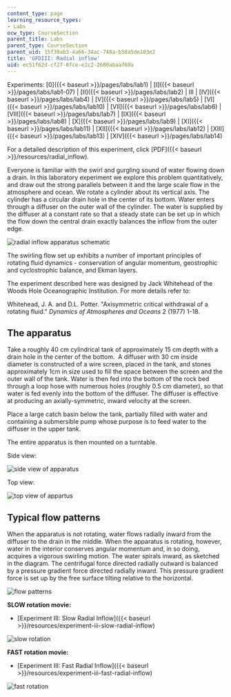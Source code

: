 ```yaml
---
content_type: page
learning_resource_types:
- Labs
ocw_type: CourseSection
parent_title: Labs
parent_type: CourseSection
parent_uid: 15f39ab3-4a66-34ac-748a-b58a5de103e2
title: 'GFDIII: Radial inflow'
uid: ec51f62d-cf27-0fce-e2c2-2680abaaf69a
---
```


Experiments: [0]({{< baseurl >}}/pages/labs/lab1) | [I]({{< baseurl >}}/pages/labs/lab1-07) | [II]({{< baseurl >}}/pages/labs/lab2) | III | [IV]({{< baseurl >}}/pages/labs/lab4) | [V]({{< baseurl >}}/pages/labs/lab5) | [VI]({{< baseurl >}}/pages/labs/lab10) | [VII]({{< baseurl >}}/pages/labs/lab6) | [VIII]({{< baseurl >}}/pages/labs/lab7) | [IX]({{< baseurl >}}/pages/labs/lab8) | [X]({{< baseurl >}}/pages/labs/lab9) | [XI]({{< baseurl >}}/pages/labs/lab11) | [XII]({{< baseurl >}}/pages/labs/lab12) | [XIII]({{< baseurl >}}/pages/labs/lab13) | [XIV]({{< baseurl >}}/pages/labs/lab14)

For a detailed description of this experiment, click [PDF]({{< baseurl >}}/resources/radial_inflow).

Everyone is familiar with the swirl and gurgling sound of water flowing down a drain. In this laboratory experiment we explore this problem quantitatively, and draw out the strong parallels between it and the large scale flow in the atmosphere and ocean. We rotate a cylinder about its vertical axis. The cylinder has a circular drain hole in the center of its bottom. Water enters through a diffuser on the outer wall of the cylinder. The water is supplied by the diffuser at a constant rate so that a steady state can be set up in which the flow down the central drain exactly balances the inflow from the outer edge.

![radial inflow apparatus schematic](/courses/earth-atmospheric-and-planetary-sciences/12-003-atmosphere-ocean-and-climate-dynamics-fall-2008/labs/gfd_ii13.gif)

The swirling flow set up exhibits a number of important principles of rotating fluid dynamics - conservation of angular momentum, geostrophic and cyclostrophic balance, and Ekman layers.

The experiment described here was designed by Jack Whitehead of the Woods Hole Oceanographic Institution. For more details refer to:

Whitehead, J. A. and D.L. Potter. "Axisymmetric critical withdrawal of a rotating fluid." _Dynamics of Atmospheres and Oceans_ 2 (1977) 1-18.

The apparatus
-------------

Take a roughly 40 cm cylindrical tank of approximately 15 cm depth with a drain hole in the center of the bottom.  A diffuser with 30 cm inside diameter is constructed of a wire screen, placed in the tank, and stones approximately 1cm in size used to fill the space between the screen and the outer wall of the tank. Water is then fed into the bottom of the rock bed through a loop hose with numerous holes (roughly 0.5 cm diameter), so that water is fed evenly into the bottom of the diffuser. The diffuser is effective at producing an axially-symmetric, inward velocity at the screen.

Place a large catch basin below the tank, partially filled with water and containing a submersible pump whose purpose is to feed water to the diffuser in the upper tank.

The entire apparatus is then mounted on a turntable.

Side view:

![side view of apparatus](/courses/earth-atmospheric-and-planetary-sciences/12-003-atmosphere-ocean-and-climate-dynamics-fall-2008/labs/MVC006F1.jpg) 

Top view:

![top view of appartus](/courses/earth-atmospheric-and-planetary-sciences/12-003-atmosphere-ocean-and-climate-dynamics-fall-2008/labs/DzlItem130.jpg)

Typical flow patterns
---------------------

When the apparatus is not rotating, water flows radially inward from the diffuser to the drain in the middle. When the apparatus is rotating, however, water in the interior conserves angular momentum and, in so doing, acquires a vigorous swirling motion. The water spirals inward, as sketched in the diagram. The centrifugal force directed radially outward is balanced by a pressure gradient force directed radially inward. This pressure gradient force is set up by the free surface tilting relative to the horizontal.

![flow patterns](/courses/earth-atmospheric-and-planetary-sciences/12-003-atmosphere-ocean-and-climate-dynamics-fall-2008/labs/gfd_ii14.gif)

**SLOW rotation movie:** 

*   [Experiment III: Slow Radial Inflow]({{< baseurl >}}/resources/experiment-iii-slow-radial-inflow)

![slow rotation](/courses/earth-atmospheric-and-planetary-sciences/12-003-atmosphere-ocean-and-climate-dynamics-fall-2008/labs/MVC009F.jpg)

**FAST rotation movie:**

*   [Experiment III: Fast Radial Inflow]({{< baseurl >}}/resources/experiment-iii-fast-radial-inflow)

![fast rotation](/courses/earth-atmospheric-and-planetary-sciences/12-003-atmosphere-ocean-and-climate-dynamics-fall-2008/labs/MVC004F1.jpg)